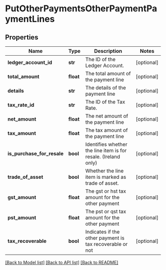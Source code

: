 # PutOtherPaymentsOtherPaymentPaymentLines

## Properties
Name | Type | Description | Notes
------------ | ------------- | ------------- | -------------
**ledger_account_id** | **str** | The ID of the Ledger Account. | [optional] 
**total_amount** | **float** | The total amount of the payment line | [optional] 
**details** | **str** | The details of the payment line | [optional] 
**tax_rate_id** | **str** | The ID of the Tax Rate. | [optional] 
**net_amount** | **float** | The net amount of the payment line | [optional] 
**tax_amount** | **float** | The tax amount of the payment line | [optional] 
**is_purchase_for_resale** | **bool** | Identifies whether the line item is for resale. (Ireland only) | [optional] 
**trade_of_asset** | **bool** | Whether the line item is marked as trade of asset. | [optional] 
**gst_amount** | **float** | The gst or hst tax amount for the other payment | [optional] 
**pst_amount** | **float** | The pst or qst tax amount for the other payment | [optional] 
**tax_recoverable** | **bool** | Indicates if the other payment is tax recoverable or not | [optional] 

[[Back to Model list]](../README.md#documentation-for-models) [[Back to API list]](../README.md#documentation-for-api-endpoints) [[Back to README]](../README.md)


